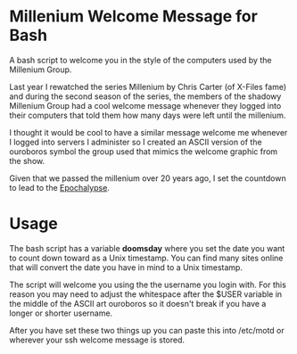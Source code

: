 # Millenium Welcome Message for Bash
A bash script to welcome you in the style of the computers used by the Millenium Group.

Last year I rewatched the series Millenium by Chris Carter (of X-Files fame) and during the second season of the series, the members of the shadowy Millenium Group had a cool welcome message whenever they logged into their computers that told them how many days were left until the millenium.

I thought it would be cool to have a similar message welcome me whenever I logged into servers I administer so I created an ASCII version of the ouroboros symbol the group used that mimics the welcome graphic from the show.

Given that we passed the millenium over 20 years ago, I set the countdown to lead to the <a href="https://en.wikipedia.org/wiki/Year_2038_problem">Epochalypse</a>. 

# Usage
The bash script has a variable <b>doomsday</b> where you set the date you want to count down toward as a Unix timestamp. You can find many sites online that will convert the date you have in mind to a Unix timestamp.

The script will welcome you using the the username you login with. For this reason you may need to adjust the whitespace after the $USER variable in the middle of the ASCII art ouroboros so it doesn't break if you have a longer or shorter username. 

After you have set these two things up you can paste this into /etc/motd or wherever your ssh welcome message is stored. 
